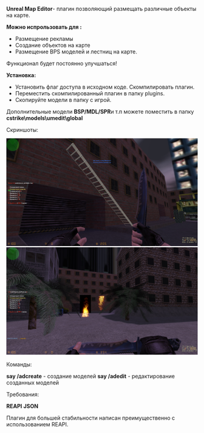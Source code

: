 **Unreal Map Editor**- плагин позволяющий размещать различные объекты на карте.


**Можно испрользовать для :**

* Размещение рекламы
* Создание объектов на карте
* Размещение BPS моделей и лестниц на карте.

Функционал будет постоянно улучшаться!

**Установка:**

* Установить флаг доступа в исходном коде.
Скомпилировать плагин.
* Переместить скомпилированный плагин в папку plugins.
* Скопируйте модели в папку с игрой.

Дополнительные модели **BSP/MDL/SPR**и т.п можете поместить в папку **cstrike\models\umedit\global**

Скриншоты:

![This is an image](https://github.com/UnrealKaraulov/UnrealMapEditor/blob/main/screenshots/cs_assault0035.jpg)
![This is an image](https://github.com/UnrealKaraulov/UnrealMapEditor/blob/main/screenshots/cs_assault0031.jpg)

Команды:

**say /adcreate** - создание моделей
**say /adedit** - редактирование созданных моделей

Требования:

**REAPI**
**JSON**

Плагин для большей стабильности написан преимущественно с использованием REAPI.
